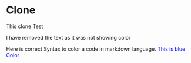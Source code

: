 # Clone
This clone Test

I have removed the text as it was not showing color

Here is correct Syntax to color a code in markdown language.
<span style="color:blue">This is blue Color</span>
